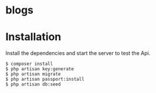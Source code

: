 # blogs

# Installation

Install the dependencies and start the server to test the Api.

```
$ composer install
$ php artisan key:generate
$ php artisan migrate
$ php artisan passport:install
$ php artisan db:seed
